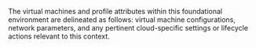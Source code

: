 The virtual machines and profile attributes within this foundational environment are delineated as follows: virtual machine configurations, network parameters, and any pertinent cloud-specific settings or lifecycle actions relevant to this context.

